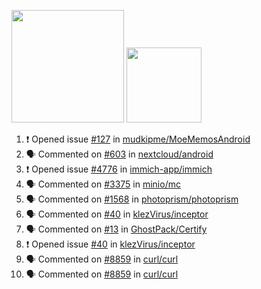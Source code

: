 <a href="https://github.com/bestrocker221"><img src="https://github-readme-stats-sigma-five.vercel.app/api?username=bestrocker221&count_private=true&theme=dark" height="180" /></a> <a href="https://github.com/bestrocker221"><img src="https://github-readme-stats-sigma-five.vercel.app/api/top-langs/?username=bestrocker221&langs_count=8&theme=dark&hide=tex,java,html,css&layout=compact" height="120" /></a>


<!--START_SECTION:activity--> 
1. ❗ Opened issue [#127](https://github.com/mudkipme/MoeMemosAndroid/issues/127) in [mudkipme/MoeMemosAndroid](https://github.com/mudkipme/MoeMemosAndroid)
2. 🗣 Commented on [#603](https://github.com/nextcloud/android/issues/603#issuecomment-1789893794) in [nextcloud/android](https://github.com/nextcloud/android)
3. ❗ Opened issue [#4776](https://github.com/immich-app/immich/issues/4776) in [immich-app/immich](https://github.com/immich-app/immich)
4. 🗣 Commented on [#3375](https://github.com/minio/mc/issues/3375#issuecomment-1786233038) in [minio/mc](https://github.com/minio/mc)
5. 🗣 Commented on [#1568](https://github.com/photoprism/photoprism/issues/1568#issuecomment-1786211745) in [photoprism/photoprism](https://github.com/photoprism/photoprism)
6. 🗣 Commented on [#40](https://github.com/klezVirus/inceptor/issues/40) in [klezVirus/inceptor](https://github.com/klezVirus/inceptor)
7. 🗣 Commented on [#13](https://github.com/GhostPack/Certify/issues/13) in [GhostPack/Certify](https://github.com/GhostPack/Certify)
8. ❗️ Opened issue [#40](https://github.com/klezVirus/inceptor/issues/40) in [klezVirus/inceptor](https://github.com/klezVirus/inceptor)
9. 🗣 Commented on [#8859](https://github.com/curl/curl/issues/8859) in [curl/curl](https://github.com/curl/curl)
10. 🗣 Commented on [#8859](https://github.com/curl/curl/issues/8859) in [curl/curl](https://github.com/curl/curl)
<!--END_SECTION:activity-->
